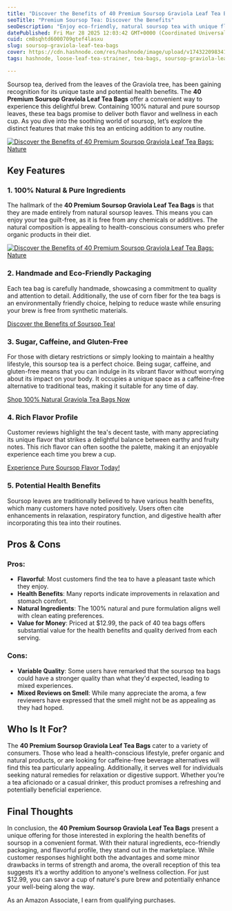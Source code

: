 ```yaml
---
title: "Discover the Benefits of 40 Premium Soursop Graviola Leaf Tea Bags: Nature's Pure Brew!"
seoTitle: "Premium Soursop Tea: Discover the Benefits"
seoDescription: "Enjoy eco-friendly, natural soursop tea with unique flavor and health benefits. Ideal for health-conscious individuals"
datePublished: Fri Mar 28 2025 12:03:42 GMT+0000 (Coordinated Universal Time)
cuid: cm8sqhtd6000709gtef4lasxu
slug: soursop-graviola-leaf-tea-bags
cover: https://cdn.hashnode.com/res/hashnode/image/upload/v1743220983413/6943e680-dfbe-4237-bbba-030256d849ee.png
tags: hashnode, loose-leaf-tea-strainer, tea-bags, soursop-graviola-leaf-tea-bags

---
```


<p>Soursop tea, derived from the leaves of the Graviola tree, has been gaining recognition for its unique taste and potential health benefits. The <strong>40 Premium Soursop Graviola Leaf Tea Bags</strong> offer a convenient way to experience this delightful brew. Containing 100% natural and pure soursop leaves, these tea bags promise to deliver both flavor and wellness in each cup. As you dive into the soothing world of soursop, let’s explore the distinct features that make this tea an enticing addition to any routine.</p>
<a href='https://www.amazon.com/dp/B0CJ4BMTBW?tag=myreviews0fcb-20' target='_blank' rel='nofollow'>
<img src='https://m.media-amazon.com/images/I/812yfuyzKJL._SL1500_.jpg' alt='Discover the Benefits of 40 Premium Soursop Graviola Leaf Tea Bags: Nature's Pure Brew!' style='display: block; margin: auto; max-width: 100%; height: auto;'>
</a>
<h2>Key Features</h2>
<h3>1. 100% Natural &amp; Pure Ingredients</h3>
<p>The hallmark of the <strong>40 Premium Soursop Graviola Leaf Tea Bags</strong> is that they are made entirely from natural soursop leaves. This means you can enjoy your tea guilt-free, as it is free from any chemicals or additives. The natural composition is appealing to health-conscious consumers who prefer organic products in their diet.</p>
<a href='https://www.amazon.com/dp/B0CJ4BMTBW?tag=myreviews0fcb-20' target='_blank' rel='nofollow'>
<img src='https://m.media-amazon.com/images/I/81JO8T59KbL._SL1500_.jpg' alt='Discover the Benefits of 40 Premium Soursop Graviola Leaf Tea Bags: Nature's Pure Brew!' style='display: block; margin: auto; max-width: 100%; height: auto;'>
</a>
<h3>2. Handmade and Eco-Friendly Packaging</h3>
<p>Each tea bag is carefully handmade, showcasing a commitment to quality and attention to detail. Additionally, the use of corn fiber for the tea bags is an environmentally friendly choice, helping to reduce waste while ensuring your brew is free from synthetic materials.</p>
<p><a href='https://www.amazon.com/dp/B0CJ4BMTBW?tag=myreviews0fcb-20' target='_blank' rel='nofollow'>Discover the Benefits of Soursop Tea!</a></p>
<h3>3. Sugar, Caffeine, and Gluten-Free</h3>
<p>For those with dietary restrictions or simply looking to maintain a healthy lifestyle, this soursop tea is a perfect choice. Being sugar, caffeine, and gluten-free means that you can indulge in its vibrant flavor without worrying about its impact on your body. It occupies a unique space as a caffeine-free alternative to traditional teas, making it suitable for any time of day.</p>
<p><a href='https://www.amazon.com/dp/B0CJ4BMTBW?tag=myreviews0fcb-20' target='_blank' rel='nofollow'>Shop 100% Natural Graviola Tea Bags Now</a></p>
<h3>4. Rich Flavor Profile</h3>
<p>Customer reviews highlight the tea's decent taste, with many appreciating its unique flavor that strikes a delightful balance between earthy and fruity notes. This rich flavor can often soothe the palette, making it an enjoyable experience each time you brew a cup.</p>
<p><a href='https://www.amazon.com/dp/B0CJ4BMTBW?tag=myreviews0fcb-20' target='_blank' rel='nofollow'>Experience Pure Soursop Flavor Today!</a></p>
<h3>5. Potential Health Benefits</h3>
<p>Soursop leaves are traditionally believed to have various health benefits, which many customers have noted positively. Users often cite enhancements in relaxation, respiratory function, and digestive health after incorporating this tea into their routines.</p>
<h2>Pros &amp; Cons</h2>
<h3>Pros:</h3>
<ul>
<li><strong>Flavorful</strong>: Most customers find the tea to have a pleasant taste which they enjoy.</li>
<li><strong>Health Benefits</strong>: Many reports indicate improvements in relaxation and stomach comfort.</li>
<li><strong>Natural Ingredients</strong>: The 100% natural and pure formulation aligns well with clean eating preferences.</li>
<li><strong>Value for Money</strong>: Priced at $12.99, the pack of 40 tea bags offers substantial value for the health benefits and quality derived from each serving.</li>
</ul>
<h3>Cons:</h3>
<ul>
<li><strong>Variable Quality</strong>: Some users have remarked that the soursop tea bags could have a stronger quality than what they'd expected, leading to mixed experiences.</li>
<li><strong>Mixed Reviews on Smell</strong>: While many appreciate the aroma, a few reviewers have expressed that the smell might not be as appealing as they had hoped.</li>
</ul>
<h2>Who Is It For?</h2>
<p>The <strong>40 Premium Soursop Graviola Leaf Tea Bags</strong> cater to a variety of consumers. Those who lead a health-conscious lifestyle, prefer organic and natural products, or are looking for caffeine-free beverage alternatives will find this tea particularly appealing. Additionally, it serves well for individuals seeking natural remedies for relaxation or digestive support. Whether you’re a tea aficionado or a casual drinker, this product promises a refreshing and potentially beneficial experience.</p>
<h2>Final Thoughts</h2>
<p>In conclusion, the <strong>40 Premium Soursop Graviola Leaf Tea Bags</strong> present a unique offering for those interested in exploring the health benefits of soursop in a convenient format. With their natural ingredients, eco-friendly packaging, and flavorful profile, they stand out in the marketplace. While customer responses highlight both the advantages and some minor drawbacks in terms of strength and aroma, the overall reception of this tea suggests it’s a worthy addition to anyone's wellness collection. For just $12.99, you can savor a cup of nature's pure brew and potentially enhance your well-being along the way.</p>
<p>As an Amazon Associate, I earn from qualifying purchases.</p>